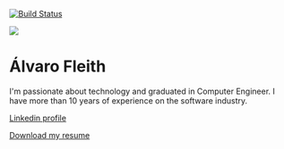 [![Build Status](https://travis-ci.org/fleith/resume.svg?branch=master)](https://travis-ci.org/fleith/resume)

![](https://www.gravatar.com/avatar/4fb2e12ddb7e91c7d8903c1148ff8b0c?s=200)

# Álvaro Fleith

I'm passionate about technology and graduated in Computer Engineer. I have more than 10 years of experience on the software industry.



[Linkedin profile](https://www.linkedin.com/in/alvarofleith)

[Download my resume](https://www.dropbox.com/s/kijypd7rjyt5k25/resume.pdf?dl=1)
